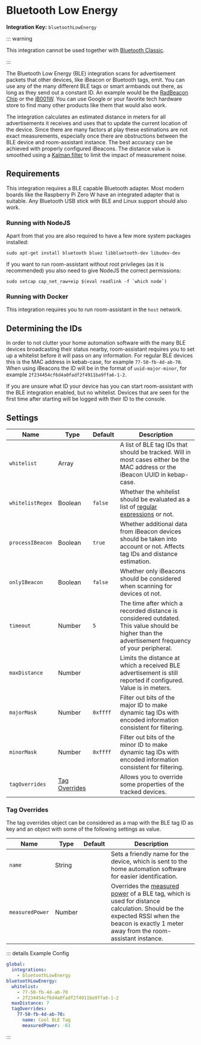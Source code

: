 # Bluetooth Low Energy

**Integration Key:** `bluetoothLowEnergy`

::: warning

This integration cannot be used together with [Bluetooth Classic](./bluetooth-classic).

:::

The Bluetooth Low Energy (BLE) integration scans for advertisement packets that other devices, like iBeacon or Bluetooth tags, emit. You can use any of the many different BLE tags or smart armbands out there, as long as they send out a constant ID. An example would be the [RadBeacon Chip](https://store.radiusnetworks.com/collections/all/products/radbeacon-chip) or the [iB001W](https://www.beaconzone.co.uk/iB001W?search=iB001W). You can use Google or your favorite tech hardware store to find many other products like them that would also work.

The integration calculates an estimated distance in meters for all advertisements it receives and uses that to update the current location of the device. Since there are many factors at play these estimations are not exact measurements, especially once there are obstructions between the BLE device and room-assistant instance. The best accuracy can be achieved with properly configured iBeacons. The distance value is smoothed using a [Kalman filter](https://en.wikipedia.org/wiki/Kalman_filter) to limit the impact of measurement noise.

## Requirements

This integration requires a BLE capable Bluetooth adapter. Most modern boards like the Raspberry Pi Zero W have an integrated adapter that is suitable. Any Bluetooth USB stick with BLE and Linux support should also work.

### Running with NodeJS

Apart from that you are also required to have a few more system packages installed:

```shell
sudo apt-get install bluetooth bluez libbluetooth-dev libudev-dev
```

If you want to run room-assistant without root privileges (as it is recommended) you also need to give NodeJS the correct permissions:

```shell
sudo setcap cap_net_raw+eip $(eval readlink -f `which node`)
```

### Running with Docker

This integration requires you to run room-assistant in the `host` network.

## Determining the IDs

In order to not clutter your home automation software with the many BLE devices broadcasting their status nearby, room-assistant requires you to set up a whitelist before it will pass on any information. For regular BLE devices this is the MAC address in kebab-case, for example `77-50-fb-4d-ab-70`. When using iBeacons the ID will be in the format of `uuid-major-minor`, for example `2f234454cf6d4a0fadf2f4911ba9ffa6-1-2`.

If you are unsure what ID your device has you can start room-assistant with the BLE integration enabled, but no whitelist. Devices that are seen for the first time after starting will be logged with their ID to the console.

## Settings

| Name             | Type                            | Default  | Description                                                                                                                                       |
| ---------------- | ------------------------------- | -------- | ------------------------------------------------------------------------------------------------------------------------------------------------- |
| `whitelist`      | Array                           |          | A list of BLE tag IDs that should be tracked. Will in most cases either be the MAC address or the iBeacon UUID in kebap-case.                     |
| `whitelistRegex` | Boolean                         | `false`  | Whether the whitelist should be evaluated as a list of [regular expressions](https://en.wikipedia.org/wiki/Regular_expression) or not.            |
| `processIBeacon` | Boolean                         | `true`   | Whether additional data from iBeacon devices should be taken into account or not. Affects tag IDs and distance estimation.                        |
| `onlyIBeacon`    | Boolean                         | `false`  | Whether only iBeacons should be considered when scanning for devices ot not.                                                                      |
| `timeout`        | Number                          | `5`      | The time after which a recorded distance is considered outdated. This value should be higher than the advertisement frequency of your peripheral. |
| `maxDistance`    | Number                          |          | Limits the distance at which a received BLE advertisement is still reported if configured. Value is in meters.                                    |
| `majorMask`      | Number                          | `0xffff` | Filter out bits of the major ID to make dynamic tag IDs with encoded information consistent for filtering.                                        |
| `minorMask`      | Number                          | `0xffff` | Filter out bits of the minor ID to make dynamic tag IDs with encoded information consistent for filtering.                                        |
| `tagOverrides`   | [Tag Overrides](#tag-overrides) |          | Allows you to override some properties of the tracked devices.                                                                                    |

### Tag Overrides

The tag overrides object can be considered as a map with the BLE tag ID as key and an object with some of the following settings as value.

| Name            | Type   | Default | Description                                                                                                                                                                                                                                                                                                                             |
| --------------- | ------ | ------- | --------------------------------------------------------------------------------------------------------------------------------------------------------------------------------------------------------------------------------------------------------------------------------------------------------------------------------------- |
| `name`          | String |         | Sets a friendly name for the device, which is sent to the home automation software for easier identification.                                                                                                                                                                                                                           |
| `measuredPower` | Number |         | Overrides the [measured power](https://community.estimote.com/hc/en-us/articles/201636913-What-are-Broadcasting-Power-RSSI-and-other-characteristics-of-a-beacon-s-signal-) of a BLE tag, which is used for distance calculation. Should be the expected RSSI when the beacon is exactly 1 meter away from the room-assistant instance. |

::: details Example Config
```yaml
global:
  integrations:
    - bluetoothLowEnergy
bluetoothLowEnergy:
  whitelist:
    - 77-50-fb-4d-ab-70
    - 2f234454cf6d4a0fadf2f4911ba9ffa6-1-2
  maxDistance: 7
  tagOverrides:
    77-50-fb-4d-ab-70:
      name: Cool BLE Tag
      measuredPower: -61
```
:::
